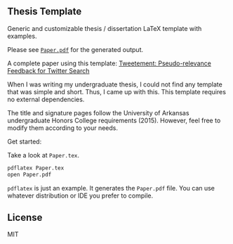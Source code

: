 ## Thesis Template

Generic and customizable thesis / dissertation LaTeX template with
examples.

Please see
[`Paper.pdf`](https://github.com/Bekt/thesis-template/raw/master/Paper.pdf) for the generated output.

A complete paper using this template: 
[Tweetement: Pseudo-relevance Feedback for Twitter
Search](http://bit.ly/kb-thesis)

When I was writing my undergraduate thesis, I could not find any
template that was simple and short. Thus, I came up with this. 
This template requires no external dependencies.

The title and signature pages follow the University of Arkansas
undergraduate Honors College requirements (2015). 
However, feel free to modify them according to your needs.

Get started:

Take a look at `Paper.tex`.

```bash
pdflatex Paper.tex
open Paper.pdf
```

`pdflatex` is just an example.
It generates the `Paper.pdf` file.
You can use whatever distribution or IDE you prefer to compile.

## License
MIT
